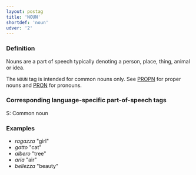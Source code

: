```yaml
---
layout: postag
title: 'NOUN'
shortdef: 'noun'
udver: '2'
---
```



### Definition

Nouns are a part of speech typically denoting a person, place, thing, animal or idea.

The `NOUN` tag is intended for common nouns only. See [PROPN]() for
proper nouns and [PRON]() for pronouns.


### Corresponding language-specific part-of-speech tags

S:	Common noun


### Examples

- _ragazza_ "girl"
- _gatto_ "cat"
- _albero_ "tree"
- _aria_ "air"
- _bellezza_ "beauty"
<!-- Interlanguage links updated Po lis 14 15:34:33 CET 2022 -->
